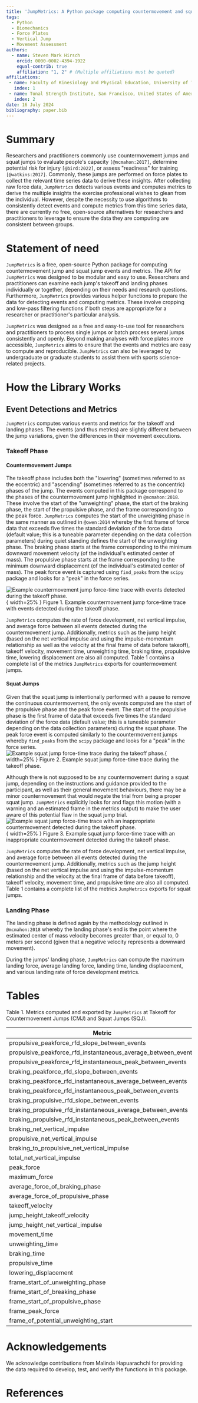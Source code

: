 ```yaml
---
title: 'JumpMetrics: A Python package computing countermovement and squat jump events and metrics'
tags:
  - Python
  - Biomechanics
  - Force Plates
  - Vertical Jump
  - Movement Assessment
authors:
  - name: Steven Mark Hirsch
    orcid: 0000-0002-4394-1922
    equal-contrib: true
    affiliation: "1, 2" # (Multiple affiliations must be quoted)
affiliations:
 - name: Faculty of Kinesiology and Physical Education, University of Toronto, Canada
   index: 1
 - name: Tonal Strength Institute, San Francisco, United States of America
   index: 2
date: 16 July 2024
bibliography: paper.bib
---
```


# Summary

Researchers and practitioners commonly use countermovement jumps and squat jumps to evaluate people's capacity `[@mcmahon:2017]`, determine potential risk for injury `[@bird:2022]`, or assess "readiness" for training `[@watkins:2017]`. Commonly, these jumps are performed on force plates to collect the relevant time series data to derive these insights. After collecting raw force data, `JumpMetrics` detects various events and computes metrics to derive the multiple insights the exercise professional wishes to glean from the individual. However, despite the necessity to use algorithms to consistently detect events and compute metrics from this time series data, there are currently no free, open-source alternatives for researchers and practitioners to leverage to ensure the data they are computing are consistent between groups.

# Statement of need

`JumpMetrics` is a free, open-source Python package for computing countermovement jump and squat jump events and metrics. The API for `JumpMetrics` was designed to be modular and easy to use. Researchers and practitioners can examine each jump's takeoff and landing phases individually or together, depending on their needs and research questions. Furthermore, `JumpMetrics` provides various helper functions to prepare the data for detecting events and computing metrics. These involve cropping and low-pass filtering functions if both steps are appropriate for a researcher or practitioner's particular analysis.

`JumpMetrics` was designed as a free and easy-to-use tool for researchers and practitioners to process single jumps or batch process several jumps consistently and openly. Beyond making analyses with force plates more accessible, `JumpMetrics` aims to ensure that the events and metrics are easy to compute and reproducible. `JumpMetrics` can also be leveraged by undergraduate or graduate students to assist them with sports science-related projects.

# How the Library Works
## Event Detections and Metrics
`JumpMetrics` computes various events and metrics for the takeoff and landing phases. The events (and thus metrics) are slightly different between the jump variations, given the differences in their movement executions.
### Takeoff Phase
#### Countermovement Jumps
The takeoff phase includes both the "lowering" (sometimes referred to as the eccentric) and "ascending" (sometimes referred to as the concentric) phases of the jump. The events computed in this package correspond to the phases of the countermovement jump highlighted in `@mcmahon:2018`. These involve the start of the "unweighting" phase, the start of the braking phase, the start of the propulsive phase, and the frame corresponding to the peak force. `JumpMetrics` computes the start of the unweighting phase in the same manner as outlined in `@owen:2014` whereby the first frame of force data that exceeds five times the standard deviation of the force data (default value; this is a tuneable parameter depending on the data collection parameters) during quiet standing defines the start of the unweighting phase. The braking phase starts at the frame corresponding to the minimum downward movement velocity (of the individual's estimated center of mass). The propulsive phase starts at the frame corresponding to the minimum downward displacement (of the individual's estimated center of mass). The peak force event is captured using `find_peaks` from the `scipy` package and looks for a "peak" in the force series.

![Example countermovement jump force-time trace with events detected during the takeoff phase.](/analyses/study_1/figures/F02/CTRL1/literature_cutoff/force.png){ width=25% }
Figure 1. Example countermovement jump force-time trace with events detected during the takeoff phase.


`JumpMetrics` computes the rate of force development, net vertical impulse, and average force between all events detected during the countermovement jump. Additionally, metrics such as the jump height (based on the net vertical impulse and using the impulse-momentum relationship as well as the velocity at the final frame of data before takeoff), takeoff velocity, movement time, unweighting time, braking time, propulsive time, lowering displacement are also all computed. Table 1 contains a complete list of the metrics `JumpMetrics` exports for countermovement jumps.

#### Squat Jumps
Given that the squat jump is intentionally performed with a pause to remove the continuous countermovement, the only events computed are the start of the propulsive phase and the peak force event. The start of the propulsive phase is the first frame of data that exceeds five times the standard deviation of the force data (default value; this is a tuneable parameter depending on the data collection parameters) during the squat phase. The peak force event is computed similarly to the countermovement jumps whereby `find_peaks` from the `scipy` package and looks for a "peak" in the force series.
![Example squat jump force-time trace during the takeoff phase.](/analyses/study_3/figures/SQT/P02/3_5/literature_cutoff/force.png){ width=25% }
Figure 2. Example squat jump force-time trace during the takeoff phase.

Although there is not supposed to be any countermovement during a squat jump, depending on the instructions and guidance provided to the participant, as well as their general movement behaviours, there may be a minor countermovement that would negate the trial from being a proper squat jump. `JumpMetrics` explicitly looks for and flags this motion (with a warning and an estimated frame in the metrics output) to make the user aware of this potential flaw in the squat jump trial.
![Example squat jump force-time trace with an inappropriate countermovement detected during the takeoff phase.](/analyses/study_3/figures/SQT/P02/1_2/literature_cutoff/force.png){ width=25% }
Figure 3. Example squat jump force-time trace with an inappropriate countermovement detected during the takeoff phase.

`JumpMetrics` computes the rate of force development, net vertical impulse, and average force between all events detected during the countermovement jump. Additionally, metrics such as the jump height (based on the net vertical impulse and using the impulse-momentum relationship and the velocity at the final frame of data before takeoff), takeoff velocity, movement time, and propulsive time are also all computed. Table 1 contains a complete list of the metrics `JumpMetrics` exports for squat jumps.

### Landing Phase
The landing phase is defined again by the methodology outlined in `@mcmahon:2018` whereby the landing phase's end is the point where the estimated center of mass velocity becomes greater than, or equal to, 0 meters per second (given that a negative velocity represents a downward movement).

During the jumps' landing phase, `JumpMetrics` can compute the maximum landing force, average landing force, landing time, landing displacement, and various landing rate of force development metrics.

# Tables

Table 1. Metrics computed and exported by `JumpMetrics` at Takeoff for Countermovement Jumps (CMJ) and Squat Jumps (SQJ).

| Metric | CMJ | SQJ |
|--------|-----|-----|
| propulsive_peakforce_rfd_slope_between_events | ✓ | ✓ |
| propulsive_peakforce_rfd_instantaneous_average_between_events | ✓ | ✓ |
| propulsive_peakforce_rfd_instantaneous_peak_between_events | ✓ | ✓ |
| braking_peakforce_rfd_slope_between_events | ✓ | |
| braking_peakforce_rfd_instantaneous_average_between_events | ✓ | |
| braking_peakforce_rfd_instantaneous_peak_between_events | ✓ | |
| braking_propulsive_rfd_slope_between_events | ✓ | |
| braking_propulsive_rfd_instantaneous_average_between_events | ✓ | |
| braking_propulsive_rfd_instantaneous_peak_between_events | ✓ | |
| braking_net_vertical_impulse | ✓ | |
| propulsive_net_vertical_impulse | ✓ | |
| braking_to_propulsive_net_vertical_impulse | ✓ | |
| total_net_vertical_impulse | ✓ | ✓ |
| peak_force | ✓ | ✓ |
| maximum_force | ✓ | ✓ |
| average_force_of_braking_phase | ✓ | |
| average_force_of_propulsive_phase | ✓ | ✓ |
| takeoff_velocity | ✓ | ✓ |
| jump_height_takeoff_velocity | ✓ | ✓ |
| jump_height_net_vertical_impulse | ✓ | ✓ |
| movement_time | ✓ | ✓ |
| unweighting_time | ✓ | |
| braking_time | ✓ | |
| propulsive_time | ✓ | ✓ |
| lowering_displacement | ✓ | |
| frame_start_of_unweighting_phase | ✓ | |
| frame_start_of_breaking_phase | ✓ | |
| frame_start_of_propulsive_phase | ✓ | ✓ |
| frame_peak_force | ✓ | ✓ |
| frame_of_potential_unweighting_start | | ✓ |

# Acknowledgements

We acknowledge contributions from Malinda Hapuarachchi for providing the data required to develop, test, and verify the functions in this package.

# References